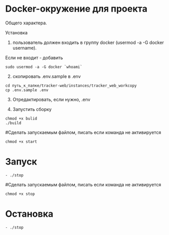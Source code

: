 Docker-окружение для проекта
=====================================
Общего характера.

 Установка

1. пользователь должен входить в группу docker (usermod -a -G docker username).

Если не входит - добавить

```
sudo usermod -a -G docker `whoami`
```

2. скопировать .env.sample в .env

```
cd путь_к_папке/tracker-web/instances/tracker_web_workcopy
cp .env.sample .env
```

3. Отредактировать, если нужно, .env

4. Запустить сборку

```
chmod +x bulid
./build
```

#Сделать запускаемым файлом, писать если команда не активируется

```
chmod +x start
```
# Запуск
```
- ./stop
```

#Сделать запускаемым файлом, писать если команда не активируется

```
chmod +x stop 
```
# Остановка
```
- ./stop
```


